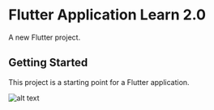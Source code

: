 # Flutter Application Learn 2.0

A new Flutter project.

## Getting Started

This project is a starting point for a Flutter application.
 
 

![alt text](https://github.com/vipinsaini0/15DaysOfFlutter2.0/blob/master/1.png?raw=true)

